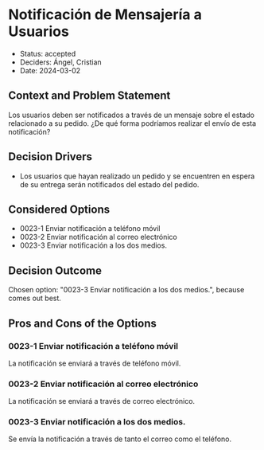 # Notificación de Mensajería a Usuarios

* Status: accepted
* Deciders: Ángel, Cristian
* Date: 2024-03-02

## Context and Problem Statement

Los usuarios deben ser notificados a través de un mensaje sobre el estado relacionado a su pedido. ¿De qué forma podríamos realizar el envío de esta notificación?

## Decision Drivers

* Los usuarios que hayan realizado un pedido y se encuentren en espera de su entrega serán notificados del estado del pedido.

## Considered Options

* 0023-1 Enviar notificación a teléfono móvil
* 0023-2 Enviar notificación al correo electrónico
* 0023-3 Enviar notificación a los dos medios.

## Decision Outcome

Chosen option: "0023-3 Enviar notificación a los dos medios.", because comes out best.

## Pros and Cons of the Options

### 0023-1 Enviar notificación a teléfono móvil

La notificación se enviará a través de teléfono móvil.

### 0023-2 Enviar notificación al correo electrónico

La notificación se enviará a través de correo electrónico.

### 0023-3 Enviar notificación a los dos medios.

Se envía la notificación a través de tanto el correo como el teléfono.
